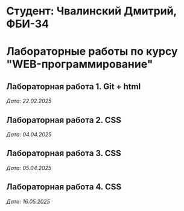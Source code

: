 # Студент: Чвалинский Дмитрий, ФБИ-34

# Лабораторные работы по курсу "WEB-программирование"

## Лабораторная работа 1. Git + html

*Дата: 22.02.2025*

## Лабораторная работа 2. CSS

*Дата: 04.04.2025*

## Лабораторная работа 3. CSS

*Дата: 05.04.2025*

## Лабораторная работа 4. CSS

*Дата: 16.05.2025*
